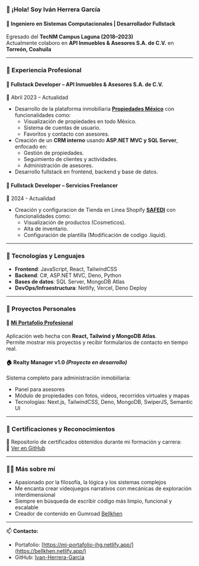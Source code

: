 ### 👋 ¡Hola! Soy Iván Herrera García

#### 🧠 Ingeniero en Sistemas Computacionales | Desarrollador Fullstack  
Egresado del **TecNM Campus Laguna (2018–2023)**  
Actualmente colaboro en **API Inmuebles & Asesores S.A. de C.V.** en **Torreón, Coahuila**

---

### 💼 Experiencia Profesional

#### 🏢 Fullstack Developer – API Inmuebles & Asesores S.A. de C.V.  
📆 Abril 2023 – Actualidad

- Desarrollo de la plataforma inmobiliaria **[Propiedades México](https://www.propiedadesmexico.com/Es)** con funcionalidades como:  
  - Visualización de propiedades en todo México. 
  - Sistema de cuentas de usuario.  
  - Favoritos y contacto con asesores.  
- Creación de un **CRM interno** usando **ASP.NET MVC y SQL Server**, enfocado en:  
  - Gestión de propiedades.  
  - Seguimiento de clientes y actividades.  
  - Administración de asesores.
- Desarrollo fullstack en frontend, backend y base de datos.

#### 🏢 Fullstack Developer – Servicios Freelancer  
📆 2024 - Actualidad

- Creación y configuracion de Tienda en Linea Shopify **[SAFEDI](https://safediconceptstore.com/)** con funcionalidades como:  
  - Visualización de productos (Cosmeticos).
  - Alta de inventario.
  - Configuración de plantilla (Modificación de codigo .liquid).
---

### 🧰 Tecnologías y Lenguajes

- **Frontend**: JavaScript, React, TailwindCSS  
- **Backend**: C#, ASP.NET MVC, Deno, Python  
- **Bases de datos**: SQL Server, MongoDB Atlas  
- **DevOps/Infraestructura**: Netlify, Vercel, Deno Deploy

---

### 🚀 Proyectos Personales

#### 🎯 [Mi Portafolio Profesional](https://mi-portafolio-ihg.netlify.app/)  
Aplicación web hecha con **React, Tailwind y MongoDB Atlas**.  
Permite mostrar mis proyectos y recibir formularios de contacto en tiempo real.

#### 🏠 Realty Manager v1.0 *(Proyecto en desarrollo)*  
Sistema completo para administración inmobiliaria:  
- Panel para asesores  
- Módulo de propiedades con fotos, videos, recorridos virtuales y mapas  
- Tecnologías: Next.js, TailwindCSS, Deno, MongoDB, SwiperJS, Semantic UI

---

### 📜 Certificaciones y Reconocimientos

📁 Repositorio de certificados obtenidos durante mi formación y carrera:  
🔗 [Ver en GitHub](https://github.com/Ivan-Herrera-Garcia/Certificados)

---

### 🙋‍♂️ Más sobre mí

- Apasionado por la filosofía, la lógica y los sistemas complejos  
- Me encanta crear videojuegos narrativos con mecánicas de exploración interdimensional  
- Siempre en búsqueda de escribir código más limpio, funcional y escalable
- Creador de contenido en Gumroad [Bellkhen](https://bellkhen.gumroad.com/)

---

📫 **Contacto:**  
- Portafolio: [https://mi-portafolio-ihg.netlify.app/](https://bellkhen.netlify.app/)  
- GitHub: [Ivan-Herrera-Garcia](https://github.com/Ivan-Herrera-Garcia)
